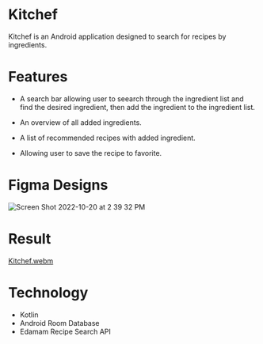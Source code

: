 # Kitchef

Kitchef is an Android application designed to search for recipes by ingredients. 

# Features

* A search bar allowing user to seearch through the ingredient list and find the desired ingredient,
then add the ingredient to the ingredient list.

* An overview of all added ingredients.

* A list of recommended recipes with added ingredient.

* Allowing user to save the recipe to favorite.

# Figma Designs
![Screen Shot 2022-10-20 at 2 39 32 PM](https://user-images.githubusercontent.com/73407491/197031118-4e50244d-3501-4506-9528-f366adce9716.png)

# Result
[Kitchef.webm](https://github.com/user-attachments/assets/24e1851a-0727-466f-9c50-1f911ea8333c)

# Technology 
* Kotlin
* Android Room Database
* Edamam Recipe Search API
